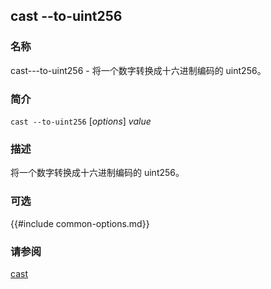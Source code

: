 ## cast --to-uint256

### 名称

cast---to-uint256 - 将一个数字转换成十六进制编码的 uint256。

### 简介

``cast --to-uint256`` [*options*] *value*

### 描述

将一个数字转换成十六进制编码的 uint256。

### 可选

{{#include common-options.md}}

### 请参阅

[cast](./cast.md)
